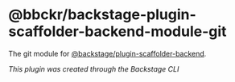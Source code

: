 # @bbckr/backstage-plugin-scaffolder-backend-module-git

The git module for [@backstage/plugin-scaffolder-backend](https://www.npmjs.com/package/@backstage/plugin-scaffolder-backend).

_This plugin was created through the Backstage CLI_
